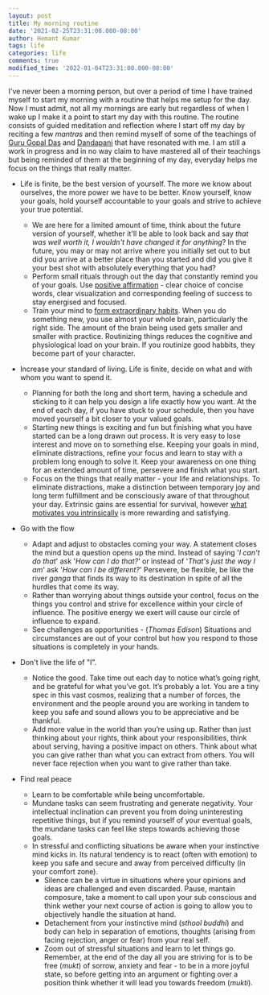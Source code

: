 ```yaml
---
layout: post
title: My morning routine
date: '2021-02-25T23:31:00.000-08:00'
author: Hemant Kumar
tags: life
categories: life
comments: true
modified_time: '2022-01-04T23:31:00.000-08:00'
---
```


I've never been a morning person, but over a period of time I have trained myself to start my morning with a routine that helps me setup for the day. Now I must admit, not all my mornings are early but regardless of when I wake up I make it a point to start my day with this routine. The routine consists of guided meditation and reflection where I start off my day by reciting a few *mantras* and then remind myself of some of the teachings of [Guru Gopal Das](https://twitter.com/gaurgopald) and [Dandapani](https://twitter.com/DandapaniLLC) that have resonated with me. I am still a work in progress and in no way claim to have mastered all of their teachings but being reminded of them at the beginning of my day, everyday helps me focus on the things that really matter.

- Life is finite, be the best version of yourself. The more we know about ourselves, the more power we have to be better. Know yourself, know your goals, hold yourself accountable to your goals and strive to achieve your true potential.
  - We are here for a limited amount of time, think about the future version of yourself, whether it'll be able to look back and say *that was well worth it, I wouldn't have changed it for anything*? In the future, you may or may not arrive where you initially set out to but did you arrive at a better place than you started and did you give it your best shot with absolutely everything that you had?
  - Perform small rituals through out the day that constantly remind you of your goals. Use [positive affirmation](https://positivepsychology.com/daily-affirmations/) - clear choice of concise words, clear visualization and corresponding feeling of success to stay energised and focused.
  - Train your mind to [form extraordinary habits](https://www.sciencedaily.com/releases/2019/01/190128105227.htm). When you do something new, you use almost your whole brain, particularly the right side. The amount of the brain being used gets smaller and smaller with practice. Routinizing things reduces the cognitive and physiological load on your brain. If you routinize good habbits, they become part of your character.
  
- Increase your standard of living. Life is finite, decide on what and with whom you want to spend it.
  - Planning for both the long and short term, having a schedule and sticking to it can help you design a life exactly how you want. At the end of each day, if you have stuck to your schedule, then you have moved yourself a bit closer to your valued goals.
  - Starting new things is exciting and fun but finishing what you have started can be a long drawn out process. It is very easy to lose interest and move on to something else. Keeping your goals in mind, eliminate distractions, refine your focus and learn to stay with a problem long enough to solve it. Keep your awareness on one thing for an extended amount of time, persevere and finish what you start.
  - Focus on the things that really matter - your life and relationships. To eliminate distractions, make a distinction between temporary joy and long term fulfillment and be consciously aware of that throughout your day. Extrinsic gains are essential for survival, however [what motivates you intrinsically](https://www.healthline.com/health/intrinsic-motivation#extrinsic-motivation) is more rewarding and satisfying.

- Go with the flow
  - Adapt and adjust to obstacles coming your way. A statement closes the mind but a question opens up the mind. Instead of saying '*I can't do that*' ask '*How can I do that?*' or instead of '*That's just the way I am*' ask '*How can I be  different?*' Persevere, be flexible, be like the river *ganga* that finds its way to its destination in spite of all the hurdles that come its way.
  - Rather than worrying about things outside your control, focus on the things you control and strive for excellence within your circle of influence. The positive energy we exert will cause our circle of influence to expand.
  - See challenges as opportunities - (*Thomas Edison*) Situations and circumstances are out of your control but how you respond to those situations is completely in your hands.

- Don't live the life of "I".
  - Notice the good. Take time out each day to notice what’s going right, and be grateful for what you’ve got. It’s probably a lot. You are a tiny spec in this vast cosmos, realizing that a number of forces, the environment and the people around you are working in tandem to keep you safe and sound allows you to be appreciative and be thankful.
  - Add more value in the world than you’re using up. Rather than just thinking about your rights, think about your responsibilities, think about serving, having a positive impact on others. Think about what you can give rather than what you can extract from others. You will never face rejection when you want to give rather than take.

- Find real peace
  - Learn to be comfortable while being uncomfortable.
  - Mundane tasks can seem frustrating and generate negativity. Your intellectual inclination can prevent you from doing uninteresting repetitive things, but if you remind yourself of your eventual goals, the mundane tasks can feel like steps towards achieving those goals.
  - In stressful and conflicting situations be aware when your instinctive mind kicks in. Its natural tendency is to react (often with emotion) to keep you safe and secure and away from perceived difficulty (in your comfort zone).
    - Silence can be a virtue in situations where your opinions and ideas are challenged and even discarded. Pause, mantain composure, take a moment to call upon your sub conscious and think wether your next course of action is going to allow you to objectively handle the situation at hand.
    - Detachement from your instinctive mind (*sthool buddhi*) and body can help in separation of emotions, thoughts (arising from facing rejection, anger or fear) from your real self.
    - Zoom out of stressful situations and learn to let things go. Remember, at the end of the day all you are striving for is to be free (*mukt*) of sorrow, anxiety and fear - to be in a more joyful state, so before getting into an argument or fighting over a position think whether it will lead you towards freedom (*mukti*).
